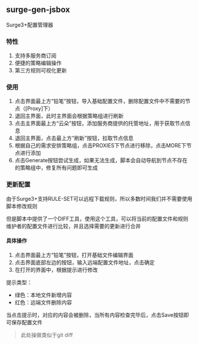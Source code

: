## surge-gen-jsbox

Surge3+配置管理器

### 特性
1. 支持多服务商订阅
2. 便捷的策略编辑操作
3. 第三方规则可视化更新

### 使用

1. 点击界面最上方“铅笔”按钮，导入基础配置文件，删除配置文件中不需要的节点（[Proxy]下）
2. 退回主界面，此时主界面会根据策略组进行刷新
3. 点击主界面最上方“云朵”按钮，添加服务商提供的托管地址，用于获取节点信息
4. 退回主界面，点击最上方“刷新”按钮，拉取节点信息
5. 根据自己的需求安排策略组，点击PROXIES下节点进行移除，点击MORE下节点进行添加
6. 点击Generate按钮尝试生成，如果无法生成，脚本会自动导航到节点不存在的策略组中，修复所有问题即可生成


### 更新配置

由于Surge3+支持RULE-SET可以远程下载规则，所以多数时间我们并不需要使用脚本修改规则

但是脚本中提供了一个DIFF工具，使用这个工具，可以将当前的配置文件和规则维护者的配置文件进行比较，并且选择需要的更新进行合并

#### 具体操作

1. 点击界面最上方“铅笔”按钮，打开基础文件编辑界面
2. 点击界面底部左边的按钮，输入远端配置文件地址，点击确定
3. 在打开的界面中，根据提示进行修改

提示类型：
- 绿色：本地文件新增内容
- 红色：远端文件删除内容

当点击提示时，对应的内容会被删除，当所有内容检查完毕后，点击Save按钮即可保存配置文件

> 此处操做类似于git diff
